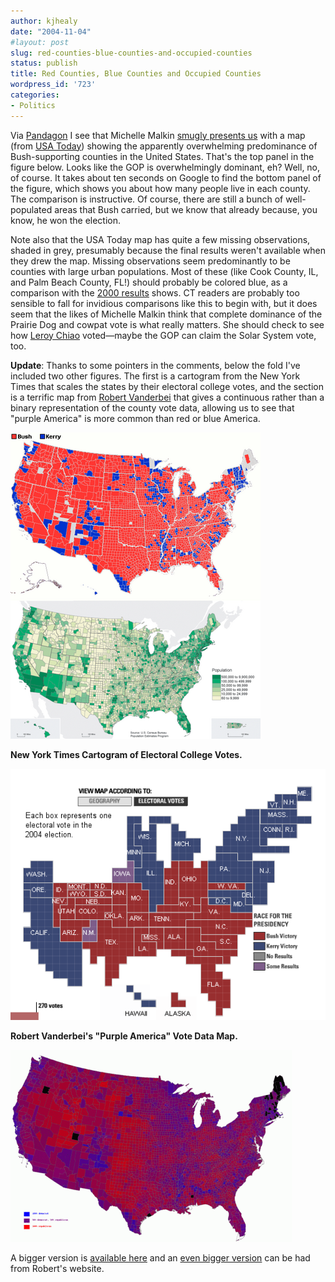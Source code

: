 ```yaml
---
author: kjhealy
date: "2004-11-04"
#layout: post
slug: red-counties-blue-counties-and-occupied-counties
status: publish
title: Red Counties, Blue Counties and Occupied Counties
wordpress_id: '723'
categories:
- Politics
---
```


Via [Pandagon](http://www.pandagon.net/mtarchives/003885.html) I see that Michelle Malkin [smugly presents us](http://michellemalkin.com/archives/000792.htm) with a map (from [USA Today](http://www.usatoday.com/news/politicselections/vote2004/countymap.htm)) showing the apparently overwhelming predominance of Bush-supporting counties in the United States. That's the top panel in the figure below. Looks like the GOP is overwhelmingly dominant, eh? Well, no, of course. It takes about ten seconds on Google to find the bottom panel of the figure, which shows you about how many people live in each county. The comparison is instructive. Of course, there are still a bunch of well-populated areas that Bush carried, but we know that already because, you know, he won the election.

Note also that the USA Today map has quite a few missing observations, shaded in grey, presumably because the final results weren't available when they drew the map. Missing observations seem predominantly to be counties with large urban populations. Most of these (like Cook County, IL, and Palm Beach County, FL!) should probably be colored blue, as a comparison with the [2000 results](http://www.usatoday.com/news/politicselections/vote2004/countymap2000.htm) shows. CT readers are probably too sensible to fall for invidious comparisons like this to begin with, but it does seem that the likes of Michelle Malkin think that complete dominance of the Prairie Dog and cowpat vote is what really matters. She should check to see how [Leroy Chiao](http://www.space.com/missionlaunches/astronaut_vote_041018.html) voted—maybe the GOP can claim the Solar System vote, too.

**Update**: Thanks to some pointers in the comments, below the fold I've included two other figures. The first is a cartogram from the New York Times that scales the states by their electoral college votes, and the section is a terrific map from [Robert Vanderbei](http://www.princeton.edu/~rvdb/) that gives a continuous rather than a binary representation of the county vote data, allowing us to see that "purple America" is more common than red or blue America.

![image](election-counties-2.png)
 
 **New York Times Cartogram of Electoral College Votes.**

![image](cartogram.png)

**Robert Vanderbei's "Purple America" Vote Data Map.**

![image](purple_america_2004_tiny.gif)

A bigger version is [available here](purple_america_2004_small.gif) and an [even bigger version](http://www.princeton.edu/~rvdb/JAVA/election2004/purple_america_2004.gif) can be had from Robert's website.
